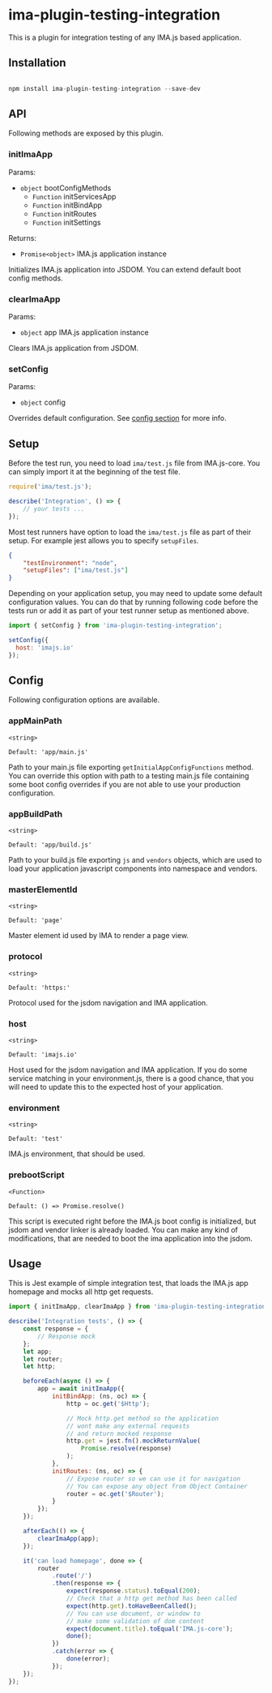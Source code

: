 # ima-plugin-testing-integration

This is a plugin for integration testing of any IMA.js based application.

## Installation

```javascript

npm install ima-plugin-testing-integration --save-dev

```

## API

Following methods are exposed by this plugin.

### initImaApp
Params:
- `object` bootConfigMethods
  - `Function` initServicesApp
  - `Function` initBindApp
  - `Function` initRoutes
  - `Function` initSettings

Returns:
- `Promise<object>` IMA.js application instance

Initializes IMA.js application into JSDOM. You can extend default boot config methods.

### clearImaApp
Params:
- `object` app IMA.js application instance

Clears IMA.js application from JSDOM.

### setConfig
Params:
- `object` config

Overrides default configuration. See [config section](#config) for more info.

## Setup

Before the test run, you need to load `ima/test.js` file from IMA.js-core. You can simply import it at the beginning of the test file.

```javascript
require('ima/test.js');

describe('Integration', () => {
	// your tests ...
});
```

Most test runners have option to load the `ima/test.js` file as part of their setup. For example jest allows you to specify `setupFiles`.

```json
{
	"testEnvironment": "node",
	"setupFiles": ["ima/test.js"]
}
```

Depending on your application setup, you may need to update some default configuration values. You can do that by running following code before the tests run or add it as part of your test runner setup as mentioned above.

```javascript
import { setConfig } from 'ima-plugin-testing-integration';

setConfig({
  host: 'imajs.io'
});
```

## Config

Following configuration options are available.

### appMainPath
`<string>`

`Default: 'app/main.js'`

Path to your main.js file exporting `getInitialAppConfigFunctions` method. You can override this option with path to a testing main.js file containing some boot config overrides if you are not able to use your production configuration.

### appBuildPath
`<string>`

`Default: 'app/build.js'`

Path to your build.js file exporting `js` and `vendors` objects, which are used to load your application javascript components into namespace and vendors.

### masterElementId
`<string>`

`Default: 'page'`

Master element id used by IMA to render a page view.

### protocol
`<string>`

`Default: 'https:'`

Protocol used for the jsdom navigation and IMA application.

### host
`<string>`

`Default: 'imajs.io'`

Host used for the jsdom navigation and IMA application. If you do some service matching in your environment.js, there is a good chance, that you will need to update this to the expected host of your application.

### environment
`<string>`

`Default: 'test'`

IMA.js environment, that should be used.

### prebootScript
`<Function>`

`Default: () => Promise.resolve()`

This script is executed right before the IMA.js boot config is initialized, but jsdom and vendor linker is already loaded. You can make any kind of modifications, that are needed to boot the ima application into the jsdom.

## Usage

This is Jest example of simple integration test, that loads the IMA.js app homepage and mocks all http get requests.

```javascript
import { initImaApp, clearImaApp } from 'ima-plugin-testing-integration';

describe('Integration tests', () => {
	const response = {
		// Response mock
	};
	let app;
	let router;
	let http;

	beforeEach(async () => {
		app = await initImaApp({
			initBindApp: (ns, oc) => {
				http = oc.get('$Http');

				// Mock http.get method so the application
				// wont make any external requests
				// and return mocked response
				http.get = jest.fn().mockReturnValue(
					Promise.resolve(response)
				);
			},
			initRoutes: (ns, oc) => {
				// Expose router so we can use it for navigation
				// You can expose any object from Object Container
				router = oc.get('$Router');
			}
		});
	});

	afterEach(() => {
		clearImaApp(app);
	});

	it('can load homepage', done => {
		router
			.route('/')
			.then(response => {
				expect(response.status).toEqual(200);
				// Check that a http get method has been called
				expect(http.get).toHaveBeenCalled();
				// You can use document, or window to
				// make some validation of dom content
				expect(document.title).toEqual('IMA.js-core');
				done();
			})
			.catch(error => {
				done(error);
			});
	});
});
```
